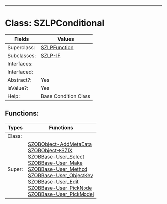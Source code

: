 ---------

# Class:	SZLPConditional

| Fields | Values |
| --------- | --------- |
| Superclass: | [SZLPFunction](SZLPFunction.html) |
| Subclasses: | [SZLP-IF](SZLP-IF.html) |
| Interfaces: |  |
| Interfaced: |  |
| Abstract?: | Yes |
| isValue?: | Yes |
| Help: | Base Condition Class |


## Functions:

| Types | Functions |
| --------- | --------- |
| Class: |  |
| Super: | [SZOBObject-AddMetaData](SZOBObject.html) <br> [SZOBObject->SZIX](SZOBObject.html) <br> [SZOBBase-User_Select](SZOBBase.html) <br> [SZOBBase-User_Make](SZOBBase.html) <br> [SZOBBase-User_Method](SZOBBase.html) <br> [SZOBBase-User_ObjectKey](SZOBBase.html) <br> [SZOBBase-User_Edit](SZOBBase.html) <br> [SZOBBase-User_PickNode](SZOBBase.html) <br> [SZOBBase-User_PickModel](SZOBBase.html) |


